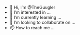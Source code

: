 - 👋 Hi, I’m @TheGuugler
- 👀 I’m interested in ...
- 🌱 I’m currently learning ...
- 💞️ I’m looking to collaborate on ...
- 📫 How to reach me ...

<!---
TheGuugler/TheGuugler is a ✨ special ✨ repository because its `README.md` (this file) appears on your GitHub profile.
You can click the Preview link to take a look at your changes.
--->
